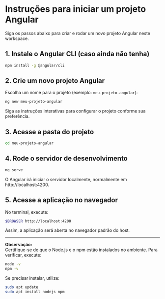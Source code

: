 # Instruções para iniciar um projeto Angular

Siga os passos abaixo para criar e rodar um novo projeto Angular neste workspace.

## 1. Instale o Angular CLI (caso ainda não tenha)

```sh
npm install -g @angular/cli
```

## 2. Crie um novo projeto Angular

Escolha um nome para o projeto (exemplo: `meu-projeto-angular`):

```sh
ng new meu-projeto-angular
```

Siga as instruções interativas para configurar o projeto conforme sua preferência.

## 3. Acesse a pasta do projeto

```sh
cd meu-projeto-angular
```

## 4. Rode o servidor de desenvolvimento

```sh
ng serve
```

O Angular irá iniciar o servidor localmente, normalmente em http://localhost:4200.

## 5. Acesse a aplicação no navegador

No terminal, execute:

```sh
$BROWSER http://localhost:4200
```

Assim, a aplicação será aberta no navegador padrão do host.

---

**Observação:**  
Certifique-se de que o Node.js e o npm estão instalados no ambiente. Para verificar, execute:

```sh
node -v
npm -v
```

Se precisar instalar, utilize:

```sh
sudo apt update
sudo apt install nodejs npm
```